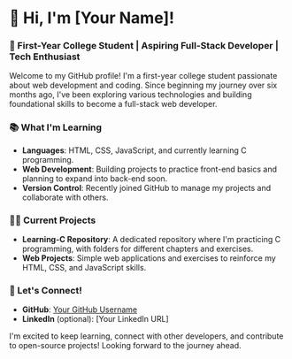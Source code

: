 # 👋 Hi, I'm [Your Name]!

### 🌱 First-Year College Student | Aspiring Full-Stack Developer | Tech Enthusiast

Welcome to my GitHub profile! I'm a first-year college student passionate about web development and coding. Since beginning my journey over six months ago, I've been exploring various technologies and building foundational skills to become a full-stack web developer.

### 📚 What I'm Learning
- **Languages**: HTML, CSS, JavaScript, and currently learning C programming.
- **Web Development**: Building projects to practice front-end basics and planning to expand into back-end soon.
- **Version Control**: Recently joined GitHub to manage my projects and collaborate with others.

### 👩‍💻 Current Projects
- **Learning-C Repository**: A dedicated repository where I'm practicing C programming, with folders for different chapters and exercises.
- **Web Projects**: Simple web applications and exercises to reinforce my HTML, CSS, and JavaScript skills.

### 🔗 Let's Connect!
- **GitHub**: [Your GitHub Username](https://github.com/YourUsername)
- **LinkedIn** (optional): [Your LinkedIn URL]
  
I'm excited to keep learning, connect with other developers, and contribute to open-source projects! Looking forward to the journey ahead.

